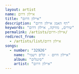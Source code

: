 ```yaml
---
layout: artist
name: איילון דרום
title: "איילון דרום"
description: "דף האמן איילון דרום"
keywords: "שירים, מוזיקה, איילון דרום"
permalink: /artists/איילון-דרום/
redirect_from:
  - /artists/list/איילון דרום
songs:
  - number: "32926"
    name: "איילון דרום - קליפ רשמי"
    album: "סינגלים"
    artist: "איילון דרום"
---
```

